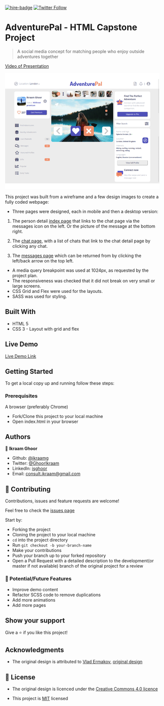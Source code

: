 [![hire-badge](https://img.shields.io/badge/Consult%20/%20Hire%20Ikraam-Click%20to%20Contact-brightgreen)](mailto:consult.ikraam@gmail.com) [![Twitter Follow](https://img.shields.io/twitter/follow/GhoorIkraam?label=Follow%20Ikraam%20on%20Twitter&style=social)](https://twitter.com/GhoorIkraam)

# AdventurePal - HTML Capstone Project

> A social media concept for matching people who enjoy outside adventures together

[Video of Presentation](https://www.loom.com/share/f2a13e1ed09a4470852bf6f3edbeac7b)

![screenshot](images/capstone.gif)

This project was built from a wireframe and a few design images to create a fully coded webpage:

- Three pages were designed, each in mobile and then a desktop version:

1. The person detail [index page](https://ikraamg.github.io/AdventurePal-Social-Media-Concept/index.html) that links to the chat page via the messages icon on the left. Or the picture of the message at the bottom right.

2. The [chat page](https://ikraamg.github.io/AdventurePal-Social-Media-Concept/chats.html), with a list of chats that link to the chat detail page by clicking any chat.

3. The [messages page](https://ikraamg.github.io/AdventurePal-Social-Media-Concept//messages.html) which can be returned from by clicking the left/back arrow on the top left.

- A media query breakpoint was used at 1024px, as requested by the project plan.
- The responsiveness was checked that it did not break on very small or large screens.
- CSS Grid and Flex were used for the layouts.
- SASS was used for styling.

## Built With

- HTML 5
- CSS 3 - Layout with grid and flex

## Live Demo

[Live Demo Link](https://ikraamg.github.io/AdventurePal-Social-Media-Concept/index.html)

## Getting Started

To get a local copy up and running follow these steps:

### Prerequisites

A browser (preferably Chrome)

- Fork/Clone this project to your local machine
- Open index.html in your browser

## Authors

👤 **Ikraam Ghoor**

- Github: [@ikraamg](https://github.com/ikraamg)
- Twitter: [@GhoorIkraam](https://twitter.com/GhoorIkraam)
- LinkedIn: [isghoor](https://linkedin.com/isghoor)
- Email: [consult.ikraam@gmail.com](mailto:consult.ikraam@gmail.com)

## 🤝 Contributing

Contributions, issues and feature requests are welcome!

Feel free to check the [issues page](https://github.com/ikraamg/AdventurePal-Social-Media-Concept/issues)

Start by:

- Forking the project
- Cloning the project to your local machine
- `cd` into the project directory
- Run `git checkout -b your-branch-name`
- Make your contributions
- Push your branch up to your forked repository
- Open a Pull Request with a detailed description to the development(or master if not available) branch of the original project for a review

### 🚀 Potential/Future Features

- Improve demo content
- Refactor SCSS code to remove duplications
- Add more animations
- Add more pages

## Show your support

Give a ⭐️ if you like this project!

## Acknowledgments

- The original design is attributed to [Vlad Ermakov](https://dribbble.com/ermalength), [original design](https://www.behance.net/gallery/70285515/Swipex-This-application-for-dating)

## 📝 License

- The original design is licenced under the [Creative Commons 4.0 licence](https://creativecommons.org/licenses/by-nc-nd/4.0/)

- This project is [MIT](LICENSE.md) licensed
